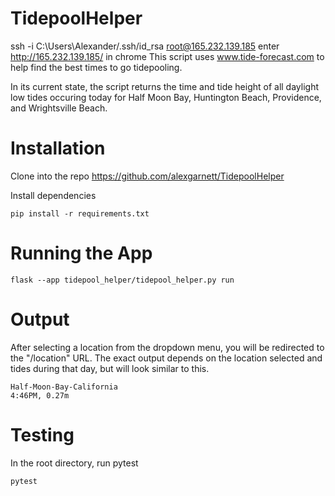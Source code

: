 # TidepoolHelper

ssh -i C:\Users\Alexander/.ssh/id_rsa root@165.232.139.185
enter http://165.232.139.185/ in chrome
This script uses www.tide-forecast.com to help find the best times to go tidepooling.

In its current state, the script returns the time and tide height of all daylight low tides occuring today for Half Moon Bay, Huntington Beach, Providence, and Wrightsville Beach.

# Installation
Clone into the repo https://github.com/alexgarnett/TidepoolHelper

Install dependencies

```
pip install -r requirements.txt
```

# Running the App
```
flask --app tidepool_helper/tidepool_helper.py run
```

# Output
After selecting a location from the dropdown menu, you will be redirected to the "/location" URL. 
The exact output depends on the location selected and tides during that day, but will look similar to this.
```
Half-Moon-Bay-California
4:46PM, 0.27m

```

# Testing
In the root directory, run pytest
```
pytest
```
